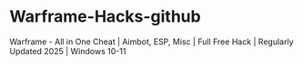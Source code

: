 # Warframe-Hacks-github
Warframe - All in One Cheat | Aimbot, ESP, Misc | Full Free Hack | Regularly Updated 2025 | Windows 10-11
